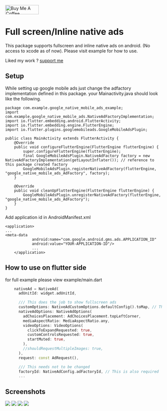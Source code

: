 <p >
<a href="https://www.buymeacoffee.com/abhayrawat" target="_blank"><img align="center" src="https://cdn.buymeacoffee.com/buttons/v2/default-yellow.png" alt="Buy Me A Coffee" height="30px" width= "108px"></a>
</p> 

# Full screen/Inline native ads

This package supports fullscreen and inline native ads on android. (No access to xcode as of now).
Please visit example for how to use.

Liked my work ? [support me](https://www.buymeacoffee.com/abhayrawat)

## Setup
While setting up google mobile ads just change the adfactory implementation defined in this package.
your Mainactivity.java should look like the following.
```
package com.example.google_native_mobile_ads_example;
import com.example.google_native_mobile_ads.NativeAdFactoryImplementation;
import io.flutter.embedding.android.FlutterActivity;
import io.flutter.embedding.engine.FlutterEngine;
import io.flutter.plugins.googlemobileads.GoogleMobileAdsPlugin;

public class MainActivity extends FlutterActivity {
    @Override
    public void configureFlutterEngine(FlutterEngine flutterEngine) {
        super.configureFlutterEngine(flutterEngine);
        final GoogleMobileAdsPlugin.NativeAdFactory factory = new NativeAdFactoryImplementation(getLayoutInflater()); // reference to this package created factory
        GoogleMobileAdsPlugin.registerNativeAdFactory(flutterEngine, "google_native_mobile_ads_AdFactory", factory);
    }

    @Override
    public void cleanUpFlutterEngine(FlutterEngine flutterEngine) {
        GoogleMobileAdsPlugin.unregisterNativeAdFactory(flutterEngine, "google_native_mobile_ads_AdFactory");
    }
}
```
Add application id in AndroidManifest.xml
```
<application>
...
<meta-data
            android:name="com.google.android.gms.ads.APPLICATION_ID"
            android:value="YOUR-APPLICATION-ID"/>
            ...
    </application>
```
## How to use on flutter side
for full example please view example/main.dart
```dart
    nativeAd = NativeAd(
      adUnitId: widget.adUnitId,

      /// This does the job to show fullscreen ads
      customOptions: NativeAdCustomOptions.defaultConfig().toMap, // This does the job to show full screen ad
      nativeAdOptions: NativeAdOptions(
        adChoicesPlacement: AdChoicesPlacement.topLeftCorner,
        mediaAspectRatio: MediaAspectRatio.any,
        videoOptions: VideoOptions(
          clickToExpandRequested: true,
          customControlsRequested: true,
          startMuted: true,
        ),
        //shouldRequestMultipleImages: true,
      ),
      request: const AdRequest(),

      /// This needs not to be changed
      factoryId: NativeAdConfig.adFactoryId, // This is also required
      ...
```
## Screenshots
![](https://github.com/abhay-s-rawat/google_native_mobile_ads/blob/main/example/screenshots/native_full_screen.png)
![](https://github.com/abhay-s-rawat/google_native_mobile_ads/blob/main/example/screenshots/native_full_screen2.png)
![](https://github.com/abhay-s-rawat/google_native_mobile_ads/blob/main/example/screenshots/inline_2.png)
![](https://github.com/abhay-s-rawat/google_native_mobile_ads/blob/main/example/screenshots/inline_1.png)
